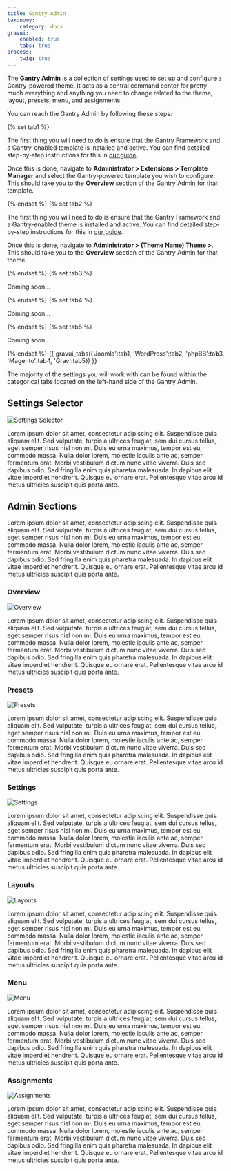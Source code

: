 ```yaml
---
title: Gantry Admin
taxonomy:
    category: docs
gravui:
    enabled: true
    tabs: true
process:
    twig: true
---
```


The **Gantry Admin** is a collection of settings used to set up and configure a Gantry-powered theme. It acts as a central command center for pretty much everything and anything you need to change related to the theme, layout, presets, menu, and assignments.

You can reach the Gantry Admin by following these steps:

{% set tab1 %}

The first thing you will need to do is ensure that the Gantry Framework and a Gantry-enabled template is installed and active. You can find detailed step-by-step instructions for this in [our guide](../../basics/installation).

Once this is done, navigate to **Administrator > Extensions > Template Manager** and select the Gantry-powered template you wish to configure. This should take you to the **Overview** section of the Gantry Admin for that template.

{% endset %}
{% set tab2 %}

The first thing you will need to do is ensure that the Gantry Framework and a Gantry-enabled theme is installed and active. You can find detailed step-by-step instructions for this in [our guide](../../basics/installation).

Once this is done, navigate to **Administrator > (Theme Name) Theme >**. This should take you to the **Overview** section of the Gantry Admin for that theme.

{% endset %}
{% set tab3 %}

Coming soon...

{% endset %}
{% set tab4 %}

Coming soon... 

{% endset %}
{% set tab5 %}

Coming soon...

{% endset %}
{{ gravui_tabs({'Joomla':tab1, 'WordPress':tab2, 'phpBB':tab3, 'Magento':tab4, 'Grav':tab5}) }}

The majority of the settings you will work with can be found within the categorical tabs located on the left-hand side of the Gantry Admin. 

Settings Selector
------

![Settings Selector](settings_selector.jpeg)

Lorem ipsum dolor sit amet, consectetur adipiscing elit. Suspendisse quis aliquam elit. Sed vulputate, turpis a ultrices feugiat, sem dui cursus tellus, eget semper risus nisl non mi. Duis eu urna maximus, tempor est eu, commodo massa. Nulla dolor lorem, molestie iaculis ante ac, semper fermentum erat. Morbi vestibulum dictum nunc vitae viverra. Duis sed dapibus odio. Sed fringilla enim quis pharetra malesuada. In dapibus elit vitae imperdiet hendrerit. Quisque eu ornare erat. Pellentesque vitae arcu id metus ultricies suscipit quis porta ante.


Admin Sections
-----

Lorem ipsum dolor sit amet, consectetur adipiscing elit. Suspendisse quis aliquam elit. Sed vulputate, turpis a ultrices feugiat, sem dui cursus tellus, eget semper risus nisl non mi. Duis eu urna maximus, tempor est eu, commodo massa. Nulla dolor lorem, molestie iaculis ante ac, semper fermentum erat. Morbi vestibulum dictum nunc vitae viverra. Duis sed dapibus odio. Sed fringilla enim quis pharetra malesuada. In dapibus elit vitae imperdiet hendrerit. Quisque eu ornare erat. Pellentesque vitae arcu id metus ultricies suscipit quis porta ante.

### Overview

![Overview](overview.jpeg)

Lorem ipsum dolor sit amet, consectetur adipiscing elit. Suspendisse quis aliquam elit. Sed vulputate, turpis a ultrices feugiat, sem dui cursus tellus, eget semper risus nisl non mi. Duis eu urna maximus, tempor est eu, commodo massa. Nulla dolor lorem, molestie iaculis ante ac, semper fermentum erat. Morbi vestibulum dictum nunc vitae viverra. Duis sed dapibus odio. Sed fringilla enim quis pharetra malesuada. In dapibus elit vitae imperdiet hendrerit. Quisque eu ornare erat. Pellentesque vitae arcu id metus ultricies suscipit quis porta ante.

### Presets

![Presets](presets.jpeg)

Lorem ipsum dolor sit amet, consectetur adipiscing elit. Suspendisse quis aliquam elit. Sed vulputate, turpis a ultrices feugiat, sem dui cursus tellus, eget semper risus nisl non mi. Duis eu urna maximus, tempor est eu, commodo massa. Nulla dolor lorem, molestie iaculis ante ac, semper fermentum erat. Morbi vestibulum dictum nunc vitae viverra. Duis sed dapibus odio. Sed fringilla enim quis pharetra malesuada. In dapibus elit vitae imperdiet hendrerit. Quisque eu ornare erat. Pellentesque vitae arcu id metus ultricies suscipit quis porta ante.

### Settings

![Settings](settings.jpeg)

Lorem ipsum dolor sit amet, consectetur adipiscing elit. Suspendisse quis aliquam elit. Sed vulputate, turpis a ultrices feugiat, sem dui cursus tellus, eget semper risus nisl non mi. Duis eu urna maximus, tempor est eu, commodo massa. Nulla dolor lorem, molestie iaculis ante ac, semper fermentum erat. Morbi vestibulum dictum nunc vitae viverra. Duis sed dapibus odio. Sed fringilla enim quis pharetra malesuada. In dapibus elit vitae imperdiet hendrerit. Quisque eu ornare erat. Pellentesque vitae arcu id metus ultricies suscipit quis porta ante.

### Layouts

![Layouts](layouts.jpeg)

Lorem ipsum dolor sit amet, consectetur adipiscing elit. Suspendisse quis aliquam elit. Sed vulputate, turpis a ultrices feugiat, sem dui cursus tellus, eget semper risus nisl non mi. Duis eu urna maximus, tempor est eu, commodo massa. Nulla dolor lorem, molestie iaculis ante ac, semper fermentum erat. Morbi vestibulum dictum nunc vitae viverra. Duis sed dapibus odio. Sed fringilla enim quis pharetra malesuada. In dapibus elit vitae imperdiet hendrerit. Quisque eu ornare erat. Pellentesque vitae arcu id metus ultricies suscipit quis porta ante.

### Menu

![Menu](menu.jpeg)

Lorem ipsum dolor sit amet, consectetur adipiscing elit. Suspendisse quis aliquam elit. Sed vulputate, turpis a ultrices feugiat, sem dui cursus tellus, eget semper risus nisl non mi. Duis eu urna maximus, tempor est eu, commodo massa. Nulla dolor lorem, molestie iaculis ante ac, semper fermentum erat. Morbi vestibulum dictum nunc vitae viverra. Duis sed dapibus odio. Sed fringilla enim quis pharetra malesuada. In dapibus elit vitae imperdiet hendrerit. Quisque eu ornare erat. Pellentesque vitae arcu id metus ultricies suscipit quis porta ante.

### Assignments

![Assignments](assignments.jpeg)

Lorem ipsum dolor sit amet, consectetur adipiscing elit. Suspendisse quis aliquam elit. Sed vulputate, turpis a ultrices feugiat, sem dui cursus tellus, eget semper risus nisl non mi. Duis eu urna maximus, tempor est eu, commodo massa. Nulla dolor lorem, molestie iaculis ante ac, semper fermentum erat. Morbi vestibulum dictum nunc vitae viverra. Duis sed dapibus odio. Sed fringilla enim quis pharetra malesuada. In dapibus elit vitae imperdiet hendrerit. Quisque eu ornare erat. Pellentesque vitae arcu id metus ultricies suscipit quis porta ante.
